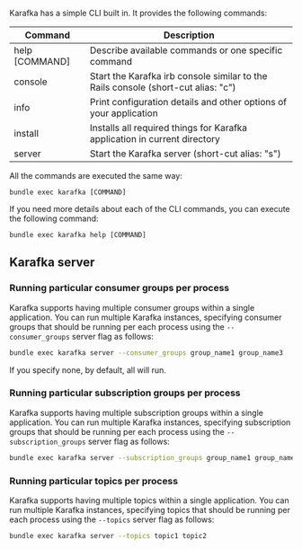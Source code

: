 Karafka has a simple CLI built in. It provides the following commands:

| Command        | Description                                                                       |
|----------------|-----------------------------------------------------------------------------------|
| help [COMMAND] | Describe available commands or one specific command                               |
| console        | Start the Karafka irb console similar to the Rails console (short-cut alias: "c") |
| info           | Print configuration details and other options of your application                 |
| install        | Installs all required things for Karafka application in current directory         |
| server         | Start the Karafka server (short-cut alias: "s")                                   |

All the commands are executed the same way:

```
bundle exec karafka [COMMAND]
```

If you need more details about each of the CLI commands, you can execute the following command:

```
bundle exec karafka help [COMMAND]
```

## Karafka server

### Running particular consumer groups per process

Karafka supports having multiple consumer groups within a single application. You can run multiple Karafka instances, specifying consumer groups that should be running per each process using the ```--consumer_groups``` server flag as follows:

```bash
bundle exec karafka server --consumer_groups group_name1 group_name3
```

If you specify none, by default, all will run.

### Running particular subscription groups per process

Karafka supports having multiple subscription groups within a single application. You can run multiple Karafka instances, specifying subscription groups that should be running per each process using the ```--subscription_groups``` server flag as follows:

```bash
bundle exec karafka server --subscription_groups group_name1 group_name3
```

### Running particular topics per process

Karafka supports having multiple topics within a single application. You can run multiple Karafka instances, specifying topics that should be running per each process using the ```--topics``` server flag as follows:

```bash
bundle exec karafka server --topics topic1 topic2
```
